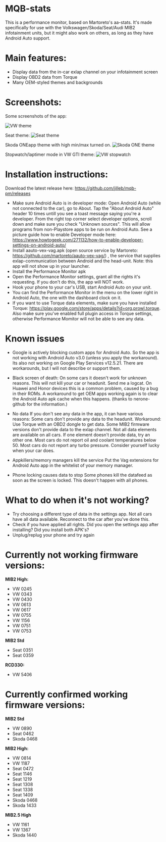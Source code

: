 # MQB-stats

This is a performance monitor, based on Martoreto's aa-stats.
It's made specifically for use with the Volkswagen/Skoda/Seat/Audi MIB2 infotainment units, but it might also work on others, as long as they have Android Auto support.

# Main features:
- Display data from the in-car exlap channel on your infotainment screen
- Display OBD2 data from Torque
- Many OEM-styled themes and backgrounds

# Screenshots:
Some screenshots of the app:

![VW theme](https://user-images.githubusercontent.com/8352494/48626461-322c1380-e9b2-11e8-990a-b380c43f93e1.png)

Seat theme:
![Seat theme](https://camo.githubusercontent.com/c3043a363e40cac344c4f2cb4a943671205806d2/68747470733a2f2f692e696d6775722e636f6d2f56436a58474d582e706e67)

Skoda ONEapp theme with high min/max turned on.
![Skoda ONE theme](https://i.imgur.com/OfO3jpb.png)

Stopwatch/laptimer mode in VW GTI theme:
![VW stopwatch](https://i.imgur.com/0jm310L.png)


# Installation instructions:

Download the latest release here: https://github.com/jilleb/mqb-pm/releases

- Make sure Android Auto is in developer mode: Open Android Auto (while not connected to the car), go to About. Tap the "About Android Auto" header 10 times untill you see a toast message saying you're a developer. From the right top corner select developer options, scroll down and make sure you check "Unknown sources". This will allow programs from non-Playstore apps to be run on Android Auto. See a picture guide how to enable Developer mode here: https://www.howtogeek.com/271132/how-to-enable-developer-settings-on-android-auto/
- Install aauto-vex-vag.apk (open source service by Martoreto: https://github.com/martoreto/aauto-vex-vag/) , the service that supplies exlap-communication between Android and the head-unit. Note: this app will not show up in your launcher.
- Install the Performance Monitor apk
- Open the Performance Monitor settings, grant all the rights it's requesting. If you don't do this, the app will NOT work.
- Hook your phone to your car's USB, start Android Auto on your unit.
- You can find the Performance Monitor in the menu on the lower right in Android Auto, the one with the dashboard clock on it.
- If you want to use Torque data elements, make sure you have installed Torque: https://play.google.com/store/apps/details?id=org.prowl.torque. Also make sure you've enabled full plugin access in Torque settings, otherwise Performance Momitor will not be able to see any data.


# Known issues
- Google is actively blocking custom apps for Android Auto. So the app is not working with Android Auto v3.0 (unless you apply the workaround). Its also not working on Google Play Services v12.5.21. There are workarounds, but I will not describe or support them. 

- Black screen of death: On some cars it doesn't work for unknown reasons. This will not kill your car or headunit. Send me a logcat. 
On Huawei and Honor devices this is a common problem, caused by a bug in their ROMs. A workaround to get OEM apps working again is to clear the Android Auto apk cache when this happens. (thanks to nerone-github for the information.)

- No data
If you don't see any data in the app, it can have various reasons:
Some cars don't provide any data to the headunit. Workaround: Use Torque with an OBD2 dongle to get data. 
Some MIB2 firmware versions don't provide data to the exlap channel.
Not all data elements are available on all cars. If one element doesn't provide data, try an other one.
Most cars do not report oil and coolant temperatures below 50.
Most cars do not report any turbo pressure. Consider yourself lucky when your car does.

- Appkillers/memory managers kill the service
Put the Vag extensions for Android Auto app in the whitelist of your memory manager.

- Phone locking causes data to stop
Some phones kill the datafeed as soon as the screen is locked. This doesn't happen with all phones.

# What to do when it's not working?
- Try choosing a different type of data in the settings app. Not all cars have all data available. Reconnect to the car after you've done this.
- Check if you have applied all rights. Did you open the settings app after installing? Did you install both APK's?
- Unplug/replug your phone and try again

# Currently not working firmware versions:
**MIB2 High:**
- VW 0245
- VW 0343
- VW 0430 
- VW 0613
- VW 0617
- VW 0755
- VW 1156
- VW 0751
- VW 0753

**MIB2 Std**
- Seat 0351
- Seat 0359

**RCD330:**
- VW 5406

# Currently confirmed working firmware versions:
**MIB2 Std**
- VW 0890
- Seat 0462
- Skoda 0468

**MIB2 High:**
- VW 0814
- VW 1187
- Seat 0472
- Seat 1146
- Seat 1219
- Seat 1308
- Seat 1338
- Seat 1409
- Skoda 0468
- Skoda 1433

**MIB2.5 High**
- VW 1161
- VW 1367
- Skoda 1440
